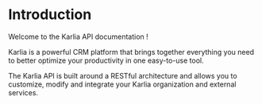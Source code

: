 # Introduction

Welcome to the Karlia API documentation !

Karlia is a powerful CRM platform that brings together everything you need to better optimize your productivity in one easy-to-use tool.

The Karlia API is built around a RESTful architecture and allows you to customize, modify and integrate your Karlia organization and external services.

<!-- Ceci est test pour voir si cela fonctionne

This API definition is intended to to be a good starting point for
describing your API in 

[OpenAPI/Swagger
format](https://github.com/OAI/OpenAPI-Specification/blob/master/versions/3.0.2.md).

It also demonstrates features of the
[create-openapi-repo](https://github.com/Redocly/create-openapi-repo) tool
and 

the [Redoc](https://github.com/Redocly/Redoc) documentation engine. Beyond
the standard OpenAPI syntax, we use a few 

[vendor extensions](https://github.com/Redocly/Redoc/blob/master/docs/redoc-vendor-extensions.md). 

# OpenAPI Specification

The goal of The OpenAPI Specification is to define a standard,
language-agnostic interface to REST APIs which

allows both humans and computers to discover and understand the capabilities
of the service without access to source

code, documentation, or through network traffic inspection. When properly
defined via OpenAPI, a consumer can 

understand and interact with the remote service with a minimal amount of
implementation logic. Similar to what

interfaces have done for lower-level programming, OpenAPI removes the
guesswork in calling the service. -->
